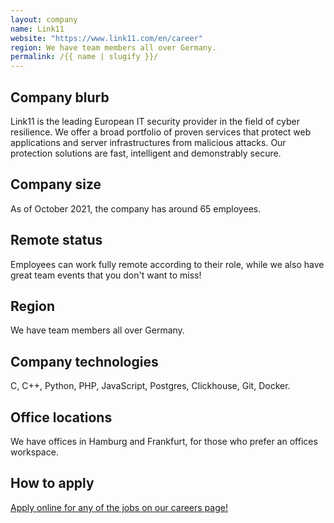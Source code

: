 ```yaml
---
layout: company
name: Link11
website: "https://www.link11.com/en/career"
region: We have team members all over Germany.
permalink: /{{ name | slugify }}/
---
```


## Company blurb

Link11 is the leading European IT security provider in the field of cyber resilience. We offer a broad portfolio of proven services that protect web applications and server infrastructures from malicious attacks. Our protection solutions are fast, intelligent and demonstrably secure.

## Company size

As of October 2021, the company has around 65 employees.

## Remote status

Employees can work fully remote according to their role, while we also have great team events that you don't want to miss!

## Region

We have team members all over Germany.

## Company technologies

C, C++, Python, PHP, JavaScript, Postgres, Clickhouse, Git, Docker.

## Office locations
We have offices in Hamburg and Frankfurt, for those who prefer an offices workspace.


## How to apply

[Apply online for any of the jobs on our careers page!](https://www.link11.com/en/career/)